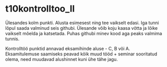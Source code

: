 # t10kontrolltoo_II

Ülesandes kolm punkti. Alusta esimesest ning tee vaikselt edasi. Iga tunni lõpul saada valminud seis githubi. Ülesande võib koju kaasa võtta ja lõike vaikselt mõelda ja katsetada. Puhas githubi minev kood aga peaks valmima tunnis.

Kontrolltöö punktid annavad eksamihinde aluse - C, B või A. Eksamitulemuse saamiseks peavad kõik muud tööd + seminar sooritatud olema, need muudavad alushinnet kuni ühe tähe jagu.